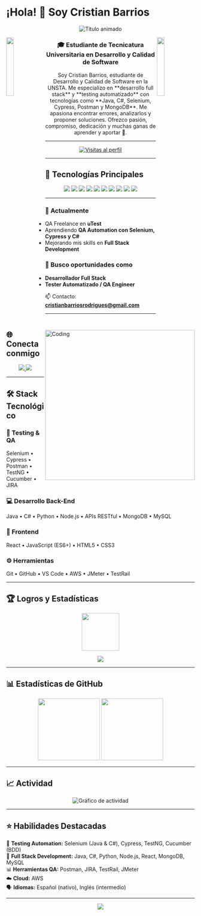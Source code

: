 # ¡Hola! 👋 Soy Cristian Barrios  

<p align="center"> 
  <img src="https://readme-typing-svg.demolab.com?font=Fira+Code&weight=600&size=30&duration=3000&pause=1000&color=7F3FBF&center=true&vCenter=true&width=600&lines=DESARROLLADOR+FULL+STACK;TESTER+AUTOMATIZADO;ENTUSIASTA+DEL+BACKEND" alt="Título animado" /> 
</p>

<img align="left" src="https://user-images.githubusercontent.com/65187002/144930161-2f783401-8d27-4fdf-a2f7-cc0ba32f1f1f.gif" width="20%">
<img align="right" src="https://user-images.githubusercontent.com/65187002/144930161-2f783401-8d27-4fdf-a2f7-cc0ba32f1f1f.gif" width="20%">

<h3 align="center">🎓 Estudiante de Tecnicatura Universitaria en Desarrollo y Calidad de Software</h3>

<p align="center">
Soy Cristian Barrios, estudiante de Desarrollo y Calidad de Software en la UNSTA.  
Me especializo en **desarrollo full stack** y **testing automatizado** con tecnologías como **Java, C#, Selenium, Cypress, Postman y MongoDB**.  
Me apasiona encontrar errores, analizarlos y proponer soluciones.  
Ofrezco pasión, compromiso, dedicación y muchas ganas de aprender y aportar 🚀.
</p>

---

<p align="center"> 
  <a href="https://github.com/BarriosCristian">
    <img src="https://komarev.com/ghpvc/?username=BarriosCristian&label=👀%20Visitas%20al%20perfil&color=7F3FBF&style=for-the-badge" alt="Visitas al perfil" /> 
  </a> 
</p>

---

## 🚀 Tecnologías Principales  

<div align="center">
  <img src="https://img.shields.io/badge/Java-ED8B00?style=for-the-badge&logo=openjdk&logoColor=white"/>
  <img src="https://img.shields.io/badge/C%23-239120?style=for-the-badge&logo=c-sharp&logoColor=white"/>
  <img src="https://img.shields.io/badge/Selenium-43B02A?style=for-the-badge&logo=selenium&logoColor=white"/>
  <img src="https://img.shields.io/badge/Cypress-17202C?style=for-the-badge&logo=cypress&logoColor=white"/>
  <img src="https://img.shields.io/badge/Postman-FF6C37?style=for-the-badge&logo=postman&logoColor=white"/>
  <img src="https://img.shields.io/badge/MongoDB-47A248?style=for-the-badge&logo=mongodb&logoColor=white"/>
  <img src="https://img.shields.io/badge/MySQL-005C84?style=for-the-badge&logo=mysql&logoColor=white"/>
  <img src="https://img.shields.io/badge/React-20232A?style=for-the-badge&logo=react&logoColor=61DAFB"/>
  <img src="https://img.shields.io/badge/Node.js-339933?style=for-the-badge&logo=nodedotjs&logoColor=white"/>
  <img src="https://img.shields.io/badge/Python-3776AB?style=for-the-badge&logo=python&logoColor=white"/>
</div>

---

<img align="right" alt="Coding" width="400" src="https://user-images.githubusercontent.com/74038190/229223263-cf2e4b07-2615-4f87-9c38-e37600f8381a.gif">  

### 🔭 Actualmente  
- QA Freelance en **uTest**  
- Aprendiendo **QA Automation con Selenium, Cypress y C#**  
- Mejorando mis skills en **Full Stack Development**  

### 💼 Busco oportunidades como  
- **Desarrollador Full Stack**  
- **Tester Automatizado / QA Engineer**  

📫 Contacto: **cristianbarriosrodrigues@gmail.com**  

---

## 🌐 Conecta conmigo  
<p align="center"> 
  <a href="https://www.linkedin.com/in/cristian-barrios-9933b51a9/ target="blank">
    <img src="https://img.shields.io/badge/LinkedIn-0077B5?style=for-the-badge&logo=linkedin&logoColor=white"/>
  </a> 
  <a href="mailto:cristianbarriosrodrigues@gmail.com" target="blank">
    <img src="https://img.shields.io/badge/Gmail-D14836?style=for-the-badge&logo=gmail&logoColor=white"/>
  </a> 
</p>

---

## 🛠️ Stack Tecnológico  

### 🧪 Testing & QA  
Selenium • Cypress • Postman • TestNG • Cucumber • JIRA  

### 💻 Desarrollo Back-End  
Java • C# • Python • Node.js • APIs RESTful • MongoDB • MySQL  

### 🎨 Frontend  
React • JavaScript (ES6+) • HTML5 • CSS3  

### ⚙️ Herramientas  
Git • GitHub • VS Code • AWS • JMeter • TestRail  

---

## 🏆 Logros y Estadísticas  

<p align="center">
  <img src="https://media.tenor.com/0ENB5HuTH0gAAAAi/trophy-beker.gif" width="100px"/>
</p>

<div align="center">
  <img src="https://github-profile-trophy.vercel.app/?username=BarriosCristian&theme=radical&no-bg=true&no-frame=true&row=1&column=5&title=Commits,Repositories,Stars,Followers,PullRequest">
</div>

---

## 📊 Estadísticas de GitHub  

<div align="center">
  <img src="https://github-readme-stats.vercel.app/api?username=BarriosCristian&show_icons=true&theme=radical&border_color=7F3FBF&bg_color=0D1117&title_color=7F3FBF&text_color=FFFFFF&icon_color=7F3FBF" height="165"/>
  <img src="https://streak-stats.demolab.com/?user=BarriosCristian&theme=radical&border=7F3FBF&background=0D1117&ring=7F3FBF&fire=7F3FBF&currStreakNum=FFFFFF&currStreakLabel=7F3FBF" height="165"/>
</div>

---

## 📈 Actividad  

<div align="center">
  <img src="https://github-readme-activity-graph.vercel.app/graph?username=BarriosCristian&custom_title=Cristian's%20GitHub%20Activity%20Graph&bg_color=0D1117&color=7F3FBF&line=7F3FBF&point=7F3FBF&area_color=FFFFFF&title_color=7F3FBF&area=true" alt="Gráfico de actividad"/>
</div>

---

## ⭐ Habilidades Destacadas  

🧪 **Testing Automation:** Selenium (Java & C#), Cypress, TestNG, Cucumber (BDD)  
🔧 **Full Stack Development:** Java, C#, Python, Node.js, React, MongoDB, MySQL  
📊 **Herramientas QA:** Postman, JIRA, TestRail, JMeter  
☁️ **Cloud:** AWS  
🗣️ **Idiomas:** Español (nativo), Inglés (intermedio)  

---

<p align="center"> 
  <img src="https://img.shields.io/badge/Disponible%20para%20proyectos-%20%F0%9F%92%BB-blue?style=for-the-badge" /> 
</p>

